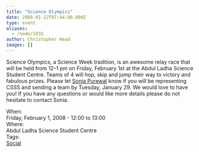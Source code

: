 ```yaml
---
title: "Science Olympics"
date: 2008-01-22T07:44:00.000Z
type: event
aliases:
  - /node/1032
author: Christopher Head
images: []
---
```


<div class="field field-name-body field-type-text-with-summary field-label-hidden"><div class="field-items"><div class="field-item even"><p>Science Olympics, a Science Week tradition, is an awesome relay race that will be held from 12&#x2013;1 pm on Friday, February 1st at the Abdul Ladha Science Student Centre. Teams of 4 will hop, skip and jump their way to victory and fabulous prizes. Please let <a href="/cdn-cgi/l/email-protection#91e2e1fee3e5e2bfe2e4e2d1f6fcf0f8fdbff2fefc">Sonia Purewal</a> know if you will be representing CSSS and sending a team by Tuesday, January 29. We would love to have you! If you have any questions or would like more details please do not hesitate to contact Sonia.</p>
</div></div></div><div class="field field-name-field-dates field-type-datetime field-label-above"><div class="field-label">When:&#xA0;</div><div class="field-items"><div class="field-item even"><span class="date-display-single">Friday, February 1, 2008 - <span class="date-display-range"><span class="date-display-start">12:00</span> to <span class="date-display-end">13:00</span></span></span></div></div></div><div class="field field-name-field-location field-type-text field-label-above"><div class="field-label">Where:&#xA0;</div><div class="field-items"><div class="field-item even">Abdul Ladha Science Student Centre</div></div></div>    <footer>
    <div class="field field-name-field-tags field-type-taxonomy-term-reference field-label-above"><div class="field-label">Tags:&#xA0;</div><div class="field-items"><div class="field-item even"><a href="/social">Social</a></div></div></div>      </footer>